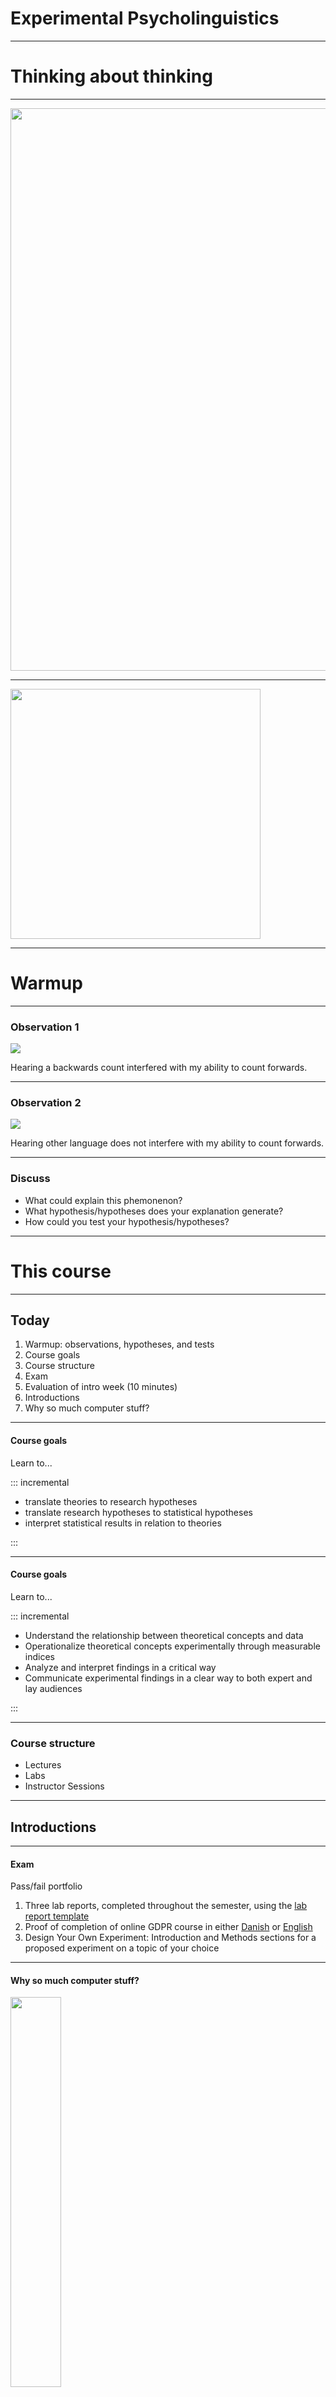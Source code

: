 # Experimental Psycholinguistics


---

# Thinking about thinking



---


<img src="https://uploads6.wikiart.org/images/edward-hopper/gas.jpg!Large.jpg" width="900"/>

---

<img src="https://upload.wikimedia.org/wikipedia/commons/thumb/f/fa/Moby-Dick_%281851%29_US_edition.djvu/page33-1024px-Moby-Dick_%281851%29_US_edition.djvu.jpg" width="400"/>

---


# Warmup

---

### Observation 1


<img src="https://cdn.imgbin.com/1/8/14/imgbin-powerlifting-3ZUAsdgLH9dpFTdUx7dbeGEkH.jpg">

Hearing a backwards count interfered with my ability to count forwards.

---

### Observation 2


<img src="https://cdn.imgbin.com/1/8/14/imgbin-powerlifting-3ZUAsdgLH9dpFTdUx7dbeGEkH.jpg">

Hearing other language does not interfere with my ability to count forwards.

---

### Discuss

- What could explain this phemonenon?
- What hypothesis/hypotheses does your explanation generate?
- How could you test your hypothesis/hypotheses?

---



# This course

----------------------------------------


## Today

1. Warmup: observations, hypotheses, and tests
2. Course goals
3. Course structure
4. Exam
5. Evaluation of intro week (10 minutes)
6. Introductions
7. Why so much computer stuff?

---

#### Course goals 

Learn to...

::: incremental

- translate theories to research hypotheses
- translate research hypotheses to statistical hypotheses
- interpret statistical results in relation to theories

:::

---

#### Course goals 

Learn to...

::: incremental

- Understand the relationship between theoretical concepts and data
- Operationalize theoretical concepts experimentally through measurable indices
- Analyze and interpret findings in a critical way
- Communicate experimental findings in a clear way to both expert and lay audiences

:::


---

### Course structure

- Lectures
- Labs
- Instructor Sessions

---

## Introductions

---

#### Exam

Pass/fail portfolio

1. Three lab reports, completed throughout  the semester, using the <a href="https://github.com/ethanweed/ExPsyLing/raw/master/2021/Resources/Experimental%20Report%20Template.doc" target="_blank">lab report template</a>
2. Proof of completion of online GDPR course in either <a href="https://brightspace.au.dk/d2l/le/discovery/view/course/27011" target="_blank">Danish</a> or <a href="https://brightspace.au.dk/d2l/le/discovery/view/course/30198" target="_blank">English</a>
3. Design Your Own Experiment: Introduction and Methods sections for a proposed experiment on a topic of your choice

---

#### Why so much computer stuff?



<img src="https://clipground.com/images/computer-help-clipart-5.jpg" width="40%">

---


#### Humanities Computing


<img src="https://github.com/ethanweed/ExPsyLing/blob/master/2022/Resources/HumanitiesComputing.png?raw=true" width="600"/>


---

> "computing belongs within the humanities because it accords  with their central project: to help scholars ask better questions."

\- McCarty(2003)

---

#### Concordance of the Bible

<img src="https://upload.wikimedia.org/wikipedia/commons/7/77/Excerpt_from_%22A_complete_concordance_to_the_Holy_Scriptures%22_by_Alexander_Cruden.png" width="60%">

"commonplace physical devices for manipulating knowledge" \-McCarty(2003)

---

#### Concordance of the Bible

The first concordance of the Latin Bible was completed in 1230, and is said to have been written by 500 Dominican munks.

---

The first concordance of the Hebrew Bible was written by a single person, Rabbi Mordecai Nathan, and was completed in 1448 after 10 years of work.

---

It took me 10 minutes to find every occurrence of "this world" in the King James bible:

```
bigrams = []
for i, val in enumerate(text2):
    if val == "world":
        if text2[i-1] == "this":
            bigrams.append(str(' '.join(text2[i-5:i+5])))
```

---

Here are they are:

```
['for the children of this world are in their generation',
 'them, the children of this world marry, and are given',
 'hateth his life in this world shall keep it unto',
 'shall the prince of this world be cast out. ',
 'should depart out of this world unto the father, having',
 'for the prince of this world cometh, and hath nothing',
 'because the prince of this world is judged.  16:12',
 'of the princes of this world knew: for had they',
 'for the wisdom of this world is foolishness with god.',
 'for the fashion of this world passeth away.  7:32',
 'whom the god of this world hath blinded the minds',
 'chosen the poor of this world rich in faith, and',
 'saying, the kingdoms of this world are become the kingdoms']
 ```

---

#### Interesting comparisons

<div id = "left">

```
['for the children of this world are in their generation',
 'them, the children of this world marry, and are given',
 'hateth his life in this world shall keep it unto',
 'shall the prince of this world be cast out. ',
 'should depart out of this world unto the father, having',
 'for the prince of this world cometh, and hath nothing',
 'because the prince of this world is judged.  16:12',
 'of the princes of this world knew: for had they',
 'for the wisdom of this world is foolishness with god.',
 'for the fashion of this world passeth away.  7:32',
 'whom the god of this world hath blinded the minds',
 'chosen the poor of this world rich in faith, and',
 'saying, the kingdoms of this world are become the kingdoms']
 ```


</div>



<div id = "right">

<img src="https://upload.wikimedia.org/wikipedia/commons/7/77/Excerpt_from_%22A_complete_concordance_to_the_Holy_Scriptures%22_by_Alexander_Cruden.png" width="200%">

</div>





---

#### Algorithmic thinking: find musical phrases

![](Images/MusicalPatterns.png)

---

#### Algorithmic thinking leads to [ontological](https://en.wikipedia.org/wiki/Ontology) thinking


"the interest lies in the questions raised by such algorithmic thinking, especially by the inevitable mismatch between any algorithm and data of the sort normal to the humanities. This mismatch forces ontological questions that lead back to one or more fundamental problems in the discipline of origin and may at the same time illuminate basic methodological issues relevant beyond it."

---

#### Metalinguistic thinking: tagging utterances with XML

html:
```
I study at <a href="https://www.au.dk">Aarhus Universitet</a>.

```

xml (source: http://www.talkbank.org)
```
  <u who="MOT" uID="u25">
    <w>what</w>
    <w>are</w>
    <w>these</w>
    <t type="q"></t>

    <a type="coding">$LAN:E $ADD:CHI</a>
  </u>

```

---


#### Metalinguistic thinking leads to clear thinking

"deep encoding is very laborious, and it is precisely the kind of task in which the full range of scholarly abilities are required. It thus demonstrates that encoding can itself be a form of rather than preparation for scholarship. This new form is shaped by the two imperatives of computational tractability, namely **total explicitness** and **absolute consistency.**"

---

<div id = "left">

[Lucy Hutchinson](https://en.wikipedia.org/wiki/Lucy_Hutchinson) (1618–1681)


</div>
Translator, poet, and biographer


<div id = "right">

<img src="https://nottinghamcityofliterature.com/uploads/images/Lucy.jpg" width="500"/>

</div>

---

#### Representational thinking: visualizing authorial voice


<img src="https://github.com/ethanweed/ExPsyLing/blob/master/2021/Slides/Images/AuthorshipAnalysis2.png?raw=true" width="600"/>

---

#### Representational thinking: visualizing authorial voice


<img src="https://github.com/ethanweed/ExPsyLing/blob/master/2021/Slides/Images/AuthorshipAnalysis.png?raw=true" width="600"/>

---

#### Representational thinking leads to new insights

"... arranging, formatting, or otherwise transforming the appearance of data \[leading to] what Arnheim has called 'visual thinking'"

---

Computers are tools that encourage:

1. Algorithmic thinking  
2. Metalinguistic thinking  
3. Representational thinking  

---



---

# References

---

## References




<div id = "refs">  



Burrows, J., & Craig, H. (2001). Lucy Hutchinson and the authorship of two seventeenth-century poems: a computational approach. _The Seventeenth Century_, _16_(2), 259-282.

Cambouropoulos, E., Crawford, T., & Iliopoulos, C. S. (2001). Pattern processing in melodic sequences: Challenges, caveats and prospects. _Computers and the Humanities_, _35_(1), 9-21.

McCarty, W. (2003). Humanities computing. _Encyclopedia of library and information science_, _2_, 1224.

Paradis, J., Nicoladis, E., & Genesee, F. (2000) Early emergence of structural constraints on code-mixing: Evidence from French-English bilingual children. Bilingualism: Language and Cognition, 3: 245-261.




<em>IMAGES:</em>

[Edward Hopper (1940) "Gas"](https://www.wikiart.org/en/edward-hopper/gas)

[Herman Melville (1851) "Moby Dick, or, The Whale"](https://upload.wikimedia.org/wikipedia/commons/thumb/f/fa/Moby-Dick_%281851%29_US_edition.djvu/page33-1024px-Moby-Dick_%281851%29_US_edition.djvu.jpg)

</div>


---

